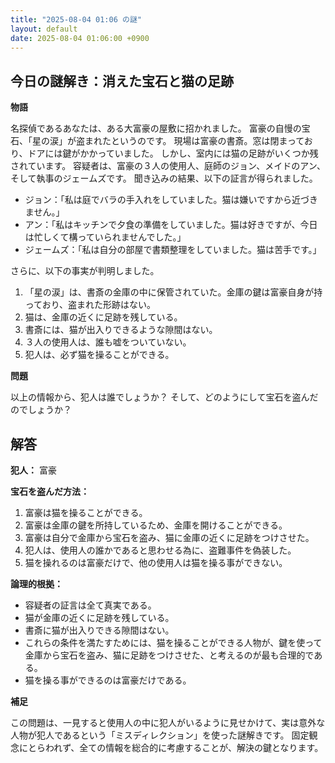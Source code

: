 ```yaml
---
title: "2025-08-04 01:06 の謎"
layout: default
date: 2025-08-04 01:06:00 +0900
---
```

## 今日の謎解き：消えた宝石と猫の足跡

**物語**

名探偵であるあなたは、ある大富豪の屋敷に招かれました。
富豪の自慢の宝石、「星の涙」が盗まれたというのです。
現場は富豪の書斎。窓は閉まっており、ドアには鍵がかかっていました。
しかし、室内には猫の足跡がいくつか残されています。
容疑者は、富豪の３人の使用人、庭師のジョン、メイドのアン、そして執事のジェームズです。
聞き込みの結果、以下の証言が得られました。

*   ジョン：「私は庭でバラの手入れをしていました。猫は嫌いですから近づきません。」
*   アン：「私はキッチンで夕食の準備をしていました。猫は好きですが、今日は忙しくて構っていられませんでした。」
*   ジェームズ：「私は自分の部屋で書類整理をしていました。猫は苦手です。」

さらに、以下の事実が判明しました。

1.  「星の涙」は、書斎の金庫の中に保管されていた。金庫の鍵は富豪自身が持っており、盗まれた形跡はない。
2.  猫は、金庫の近くに足跡を残している。
3.  書斎には、猫が出入りできるような隙間はない。
4.  ３人の使用人は、誰も嘘をついていない。
5.  犯人は、必ず猫を操ることができる。

**問題**

以上の情報から、犯人は誰でしょうか？ そして、どのようにして宝石を盗んだのでしょうか？

## 解答

**犯人：** 富豪

**宝石を盗んだ方法：**

1.  富豪は猫を操ることができる。
2.  富豪は金庫の鍵を所持しているため、金庫を開けることができる。
3.  富豪は自分で金庫から宝石を盗み、猫に金庫の近くに足跡をつけさせた。
4.  犯人は、使用人の誰かであると思わせる為に、盗難事件を偽装した。
5.  猫を操れるのは富豪だけで、他の使用人は猫を操る事ができない。

**論理的根拠：**

*   容疑者の証言は全て真実である。
*   猫が金庫の近くに足跡を残している。
*   書斎に猫が出入りできる隙間はない。
*   これらの条件を満たすためには、猫を操ることができる人物が、鍵を使って金庫から宝石を盗み、猫に足跡をつけさせた、と考えるのが最も合理的である。
*   猫を操る事ができるのは富豪だけである。

**補足**

この問題は、一見すると使用人の中に犯人がいるように見せかけて、実は意外な人物が犯人であるという「ミスディレクション」を使った謎解きです。
固定観念にとらわれず、全ての情報を総合的に考慮することが、解決の鍵となります。
